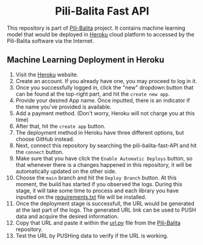 <h1 align="center"> Pili-Balita Fast API </h1>

This repository is part of [Pili-Balita](https://github.com/jeraldconstantino/pili-balita) project. It contains machine learning model that would be deployed in [Heroku](https://www.heroku.com/) cloud platform to accessed by the Pili-Balita software via the Internet.  

## Machine Learning Deployment in Heroku
1. Visit the [Heroku](https://www.heroku.com/) website. 
2. Create an account. If you already have one, you may proceed to log in it. 
3. Once you successfully logged in, click the "new" dropdown button that can be found at the top-right part, and hit the `create new app`.  
4. Provide your desired App name. Once inputted, there is an indicator if the name you've provided is available.
5. Add a payment method. (Don't worry, Heroku will not charge you at this time)
6. After that, hit the `create app` button.
7. The deployment method in Heroku have three different options, but choose GitHub instead. 
8. Next, connect this repository by searching the pili-balita-fast-API and hit the `connect` button.
9. Make sure that you have click the `Enable Automatic Deploys` button, so that whenever there is a changes happened in this repository, it will be automatically updated on the other side. 
10. Choose the `main` branch and hit the `Deploy Branch` button. At this moment, the build has started if you observed the logs. During this stage, it will take some time to process and each library you have inputted on the [requirements.txt](https://github.com/jeraldconstantino/pili-balita-fast-API/blob/main/requirements.txt) file will be installed.
11. Once the deployment stage is successfull, the URL would be generated at the last part of the logs. The generated URL link can be used to PUSH data and acquire the desired information.
12. Copy that URL and paste it within the [url.py](https://github.com/jeraldconstantino/pili-balita/blob/main/url.py) file from the [Pili-Balita](https://github.com/jeraldconstantino/pili-balita) repository.
13. Test the URL by PUSHing data to verify if the URL is working.
